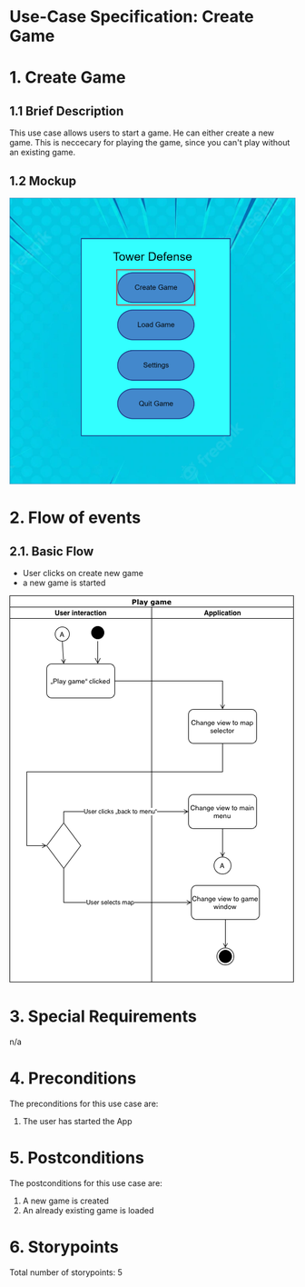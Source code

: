 # Use-Case Specification: Create Game

# 1. Create Game

## 1.1 Brief Description

This use case allows users to start a game. He can either create a new game. This is neccecary for playing the game, since you can't play without an existing game. 

## 1.2 Mockup 
![Create Game](../MockUps/Create_Game.png)


# 2. Flow of events

## 2.1. Basic Flow

- User clicks on create new game
- a new game is started

![Activity](../UseCases/ActivityDiagrams/Player_Game.png)

# 3. Special Requirements
n/a

# 4. Preconditions
The preconditions for this use case are:
1. The user has started the App

# 5. Postconditions
The postconditions for this use case are:
1. A new game is created
2. An already existing game is loaded

# 6. Storypoints
Total number of storypoints: 5


